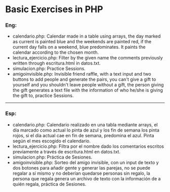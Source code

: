 # Basic Exercises in PHP
### Eng:

- calendario.php: Calendar made in a table using arrays, the day marked as current is painted blue and the weekends are painted red, if the current day falls on a weekend, blue predominates. It paints the calendar according to the chosen month.
- lectura_ejercicio.php: Filter by the given name the comments previously written through escritura.html in datos.txt.
- simulacion.php: Practice Sessions.
- amigoinvisible.php: Invisible friend raffle, with a text input and two buttons to add people and generate the pairs, you can't give a gift to yourself and you shouldn't leave people without a gift, the person giving the gift generates a text file with the information of who he/she is giving the gift to, practice Sessions.
___
### Esp:

- calendario.php: Calendario realizado en una tabla mediante arrays, el día marcado como actual lo pinta de azul y los fin de semana los pinta rojos, si el día actual cae en fin de semana, predomina el azul. Pinta según el mes escogido el calendario.
- lectura_ejercicio.php: Filtra por el nombre dado los comentarios escritos previamente a través de escritura.html en datos.txt.
- simulacion.php: Práctica de Sesiones.
- amigoinvisible.php: Sorteo del amigo invisible, con un input de texto y dos botones para añadir gente y generar las parejas, no se puede regalar a sí mismo y no deberían quedarse personas sin regalo, la persona que regala genera un archivo de texto con la información de a quién regala, práctica de Sesiones.
